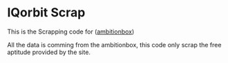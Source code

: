 # IQorbit Scrap

This is the Scrapping code for ([ambitionbox](https://ambitionbox.com))

All the data is comming from the ambitionbox, this code only scrap the free aptitude provided by the site.

